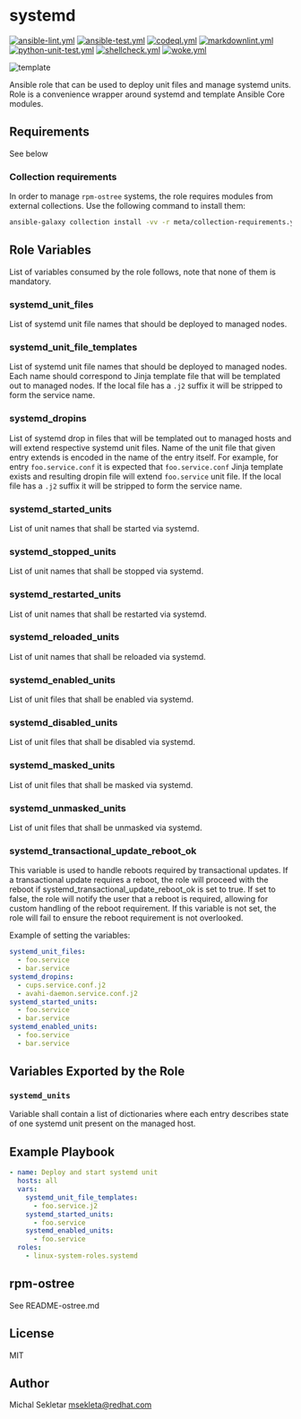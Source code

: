 # systemd

[![ansible-lint.yml](https://github.com/linux-system-roles/systemd/actions/workflows/ansible-lint.yml/badge.svg)](https://github.com/linux-system-roles/systemd/actions/workflows/ansible-lint.yml) [![ansible-test.yml](https://github.com/linux-system-roles/systemd/actions/workflows/ansible-test.yml/badge.svg)](https://github.com/linux-system-roles/systemd/actions/workflows/ansible-test.yml) [![codeql.yml](https://github.com/linux-system-roles/systemd/actions/workflows/codeql.yml/badge.svg)](https://github.com/linux-system-roles/systemd/actions/workflows/codeql.yml) [![markdownlint.yml](https://github.com/linux-system-roles/systemd/actions/workflows/markdownlint.yml/badge.svg)](https://github.com/linux-system-roles/systemd/actions/workflows/markdownlint.yml) [![python-unit-test.yml](https://github.com/linux-system-roles/systemd/actions/workflows/python-unit-test.yml/badge.svg)](https://github.com/linux-system-roles/systemd/actions/workflows/python-unit-test.yml) [![shellcheck.yml](https://github.com/linux-system-roles/systemd/actions/workflows/shellcheck.yml/badge.svg)](https://github.com/linux-system-roles/systemd/actions/workflows/shellcheck.yml) [![woke.yml](https://github.com/linux-system-roles/systemd/actions/workflows/woke.yml/badge.svg)](https://github.com/linux-system-roles/systemd/actions/workflows/woke.yml)

![template](https://github.com/linux-system-roles/systemd/workflows/tox/badge.svg)

Ansible role that can be used to deploy unit files and manage systemd units. Role is a convenience
wrapper around systemd and template Ansible Core modules.

## Requirements

See below

### Collection requirements

In order to manage `rpm-ostree` systems, the role requires modules from external
collections.  Use the following command to install them:

```bash
ansible-galaxy collection install -vv -r meta/collection-requirements.yml
```

## Role Variables

List of variables consumed by the role follows, note that none of them is mandatory.

### systemd_unit_files

List of systemd unit file names that should be deployed to managed nodes.

### systemd_unit_file_templates

List of systemd unit file names that should be deployed to managed nodes. Each name should
correspond to Jinja template file that will be templated out to managed nodes. If the local
file has a `.j2` suffix it will be stripped to form the service name.

### systemd_dropins

List of systemd drop in files that will be templated out to managed hosts and will extend
respective systemd unit files. Name of the unit file that given entry extends is encoded in
the name of the entry itself. For example, for entry `foo.service.conf` it is expected that
`foo.service.conf` Jinja template exists and resulting dropin file will extend `foo.service`
unit file. If the local file has a `.j2` suffix it will be stripped to form the service
name.

### systemd_started_units

List of unit names that shall be started via systemd.

### systemd_stopped_units

List of unit names that shall be stopped via systemd.

### systemd_restarted_units

List of unit names that shall be restarted via systemd.

### systemd_reloaded_units

List of unit names that shall be reloaded via systemd.

### systemd_enabled_units

List of unit files that shall be enabled via systemd.

### systemd_disabled_units

List of unit files that shall be disabled via systemd.

### systemd_masked_units

List of unit files that shall be masked via systemd.

### systemd_unmasked_units

List of unit files that shall be unmasked via systemd.


### systemd_transactional_update_reboot_ok

This variable is used to handle reboots required by transactional updates. If a transactional update requires a reboot, the role will proceed with the reboot if systemd_transactional_update_reboot_ok is set to true. If set to false, the role will notify the user that a reboot is required, allowing for custom handling of the reboot requirement. If this variable is not set, the role will fail to ensure the reboot requirement is not overlooked.

Example of setting the variables:

```yaml
systemd_unit_files:
  - foo.service
  - bar.service
systemd_dropins:
  - cups.service.conf.j2
  - avahi-daemon.service.conf.j2
systemd_started_units:
  - foo.service
  - bar.service
systemd_enabled_units:
  - foo.service
  - bar.service
```

## Variables Exported by the Role

### `systemd_units`

Variable shall contain a list of dictionaries where each entry describes state of one systemd unit
present on the managed host.

## Example Playbook

```yaml
- name: Deploy and start systemd unit
  hosts: all
  vars:
    systemd_unit_file_templates:
      - foo.service.j2
    systemd_started_units:
      - foo.service
    systemd_enabled_units:
      - foo.service
  roles:
    - linux-system-roles.systemd
```

## rpm-ostree

See README-ostree.md

## License

MIT

## Author

Michal Sekletar <msekleta@redhat.com>
